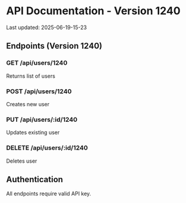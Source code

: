# API Documentation - Version 1240
Last updated: 2025-06-19-15-23

## Endpoints (Version 1240)

### GET /api/users/1240
Returns list of users

### POST /api/users/1240
Creates new user

### PUT /api/users/:id/1240
Updates existing user

### DELETE /api/users/:id/1240
Deletes user

## Authentication
All endpoints require valid API key.
